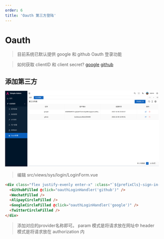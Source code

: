 ```yaml
---
order: 6
title: 'Oauth 第三方登陆'
---
```


# Oauth

> 目前系统已默认提供 google 和 github Oauth 登录功能

> 如何获取 clientID 和 client secret?
[google](https://developers.google.com/identity/protocols/oauth2)
[github](https://docs.github.com/en/developers/apps/building-oauth-apps/authorizing-oauth-apps)

## 添加第三方

![picture](/assets/oauth_add_provider.png)

> 编辑 src/views/sys/login/LoginForm.vue

```html
<div class="flex justify-evenly enter-x" :class="`${prefixCls}-sign-in-way`">
  <GithubFilled @click="oauthLoginHandler('github')" />
  <WechatFilled />
  <AlipayCircleFilled />
  <GoogleCircleFilled @click="oauthLoginHandler('google')" />
  <TwitterCircleFilled />
</div>
```

> 添加对应的provider名称即可。
> param 模式是将请求放在网址中
> header 模式是将请求放在 authorization 内